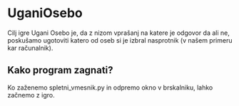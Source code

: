 # UganiOsebo

Cilj igre Ugani Osebo je, da z nizom vprašanj na katere je odgovor da ali ne, poskušamo ugotoviti katero od oseb si je izbral nasprotnik (v našem primeru kar računalnik).

## Kako program zagnati?

Ko zaženemo spletni_vmesnik.py in odpremo okno v brskalniku, lahko začnemo z igro.

